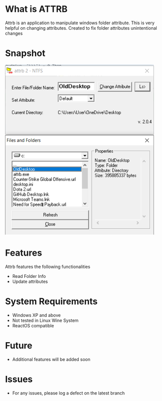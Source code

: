 # What is ATTRB
Attrb is an application to manipulate windows folder attribute. This is very helpful on changing attributes.
Created to fix folder attributes unintentional changes

# Snapshot
![Screenshot](screenshot.png)

# Features
Attrb features the following functionalities
- Read Folder Info
- Update attributes

# System Requirements
- Windows XP and above
- Not tested in Linux Wine System
- ReactOS compatible

# Future
- Additional features will be added soon

# Issues
- For any issues, please log a defect on the latest branch
